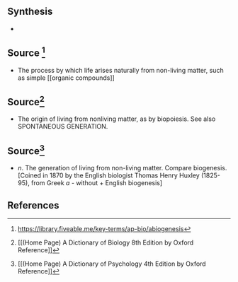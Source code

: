 ## Synthesis
- 
## Source [^1]
- The process by which life arises naturally from non-living matter, such as simple [[organic compounds]]
## Source[^2]
- The origin of living from nonliving matter, as by biopoiesis. See also SPONTANEOUS GENERATION.
## Source[^3]
- $n$. The generation of living from non-living matter. Compare biogenesis. \[Coined in 1870 by the English biologist Thomas Henry Huxley (1825-95), from Greek $a$ - without + English biogenesis]
## References

[^1]: https://library.fiveable.me/key-terms/ap-bio/abiogenesis
[^2]: [[(Home Page) A Dictionary of Biology 8th Edition by Oxford Reference]]
[^3]: [[(Home Page) A Dictionary of Psychology 4th Edition by Oxford Reference]]